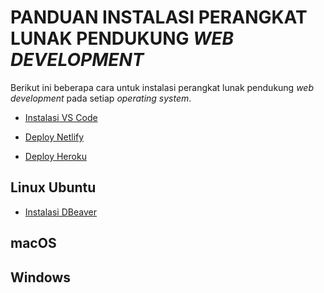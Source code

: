 # PANDUAN INSTALASI PERANGKAT LUNAK PENDUKUNG _WEB DEVELOPMENT_

Berikut ini beberapa cara untuk instalasi perangkat lunak pendukung _web development_ pada setiap _operating system_.

- [Instalasi VS Code](./lessons/vs-code-installation.md)

- [Deploy Netlify](./lessons/deploy-netlify.md)

- [Deploy Heroku](./lessons/deploy-heroku.md)

## Linux Ubuntu

- [Instalasi DBeaver](./lessons/ubuntu-dbeaver-installation.md)

## macOS

## Windows